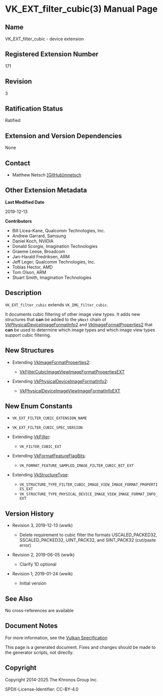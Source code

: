 # VK\_EXT\_filter\_cubic(3) Manual Page

## Name

VK\_EXT\_filter\_cubic - device extension



## [](#_registered_extension_number)Registered Extension Number

171

## [](#_revision)Revision

3

## [](#_ratification_status)Ratification Status

Ratified

## [](#_extension_and_version_dependencies)Extension and Version Dependencies

None

## [](#_contact)Contact

- Matthew Netsch [\[GitHub\]mnetsch](https://github.com/KhronosGroup/Vulkan-Docs/issues/new?body=%5BVK_EXT_filter_cubic%5D%20%40mnetsch%0A%2AHere%20describe%20the%20issue%20or%20question%20you%20have%20about%20the%20VK_EXT_filter_cubic%20extension%2A)

## [](#_other_extension_metadata)Other Extension Metadata

**Last Modified Date**

2019-12-13

**Contributors**

- Bill Licea-Kane, Qualcomm Technologies, Inc.
- Andrew Garrard, Samsung
- Daniel Koch, NVIDIA
- Donald Scorgie, Imagination Technologies
- Graeme Leese, Broadcom
- Jan-Harald Fredriksen, ARM
- Jeff Leger, Qualcomm Technologies, Inc.
- Tobias Hector, AMD
- Tom Olson, ARM
- Stuart Smith, Imagination Technologies

## [](#_description)Description

`VK_EXT_filter_cubic` extends `VK_IMG_filter_cubic`.

It documents cubic filtering of other image view types. It adds new structures that **can** be added to the `pNext` chain of [VkPhysicalDeviceImageFormatInfo2](https://registry.khronos.org/vulkan/specs/latest/man/html/VkPhysicalDeviceImageFormatInfo2.html) and [VkImageFormatProperties2](https://registry.khronos.org/vulkan/specs/latest/man/html/VkImageFormatProperties2.html) that **can** be used to determine which image types and which image view types support cubic filtering.

## [](#_new_structures)New Structures

- Extending [VkImageFormatProperties2](https://registry.khronos.org/vulkan/specs/latest/man/html/VkImageFormatProperties2.html):
  
  - [VkFilterCubicImageViewImageFormatPropertiesEXT](https://registry.khronos.org/vulkan/specs/latest/man/html/VkFilterCubicImageViewImageFormatPropertiesEXT.html)
- Extending [VkPhysicalDeviceImageFormatInfo2](https://registry.khronos.org/vulkan/specs/latest/man/html/VkPhysicalDeviceImageFormatInfo2.html):
  
  - [VkPhysicalDeviceImageViewImageFormatInfoEXT](https://registry.khronos.org/vulkan/specs/latest/man/html/VkPhysicalDeviceImageViewImageFormatInfoEXT.html)

## [](#_new_enum_constants)New Enum Constants

- `VK_EXT_FILTER_CUBIC_EXTENSION_NAME`
- `VK_EXT_FILTER_CUBIC_SPEC_VERSION`
- Extending [VkFilter](https://registry.khronos.org/vulkan/specs/latest/man/html/VkFilter.html):
  
  - `VK_FILTER_CUBIC_EXT`
- Extending [VkFormatFeatureFlagBits](https://registry.khronos.org/vulkan/specs/latest/man/html/VkFormatFeatureFlagBits.html):
  
  - `VK_FORMAT_FEATURE_SAMPLED_IMAGE_FILTER_CUBIC_BIT_EXT`
- Extending [VkStructureType](https://registry.khronos.org/vulkan/specs/latest/man/html/VkStructureType.html):
  
  - `VK_STRUCTURE_TYPE_FILTER_CUBIC_IMAGE_VIEW_IMAGE_FORMAT_PROPERTIES_EXT`
  - `VK_STRUCTURE_TYPE_PHYSICAL_DEVICE_IMAGE_VIEW_IMAGE_FORMAT_INFO_EXT`

## [](#_version_history)Version History

- Revision 3, 2019-12-13 (wwlk)
  
  - Delete requirement to cubic filter the formats USCALED\_PACKED32, SSCALED\_PACKED32, UINT\_PACK32, and SINT\_PACK32 (cut/paste error)
- Revision 2, 2019-06-05 (wwlk)
  
  - Clarify 1D optional
- Revision 1, 2019-01-24 (wwlk)
  
  - Initial version

## [](#_see_also)See Also

No cross-references are available

## [](#_document_notes)Document Notes

For more information, see the [Vulkan Specification](https://registry.khronos.org/vulkan/specs/latest/html/vkspec.html#VK_EXT_filter_cubic)

This page is a generated document. Fixes and changes should be made to the generator scripts, not directly.

## [](#_copyright)Copyright

Copyright 2014-2025 The Khronos Group Inc.

SPDX-License-Identifier: CC-BY-4.0